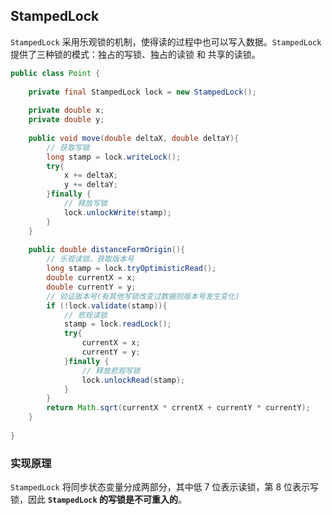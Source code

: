 ## StampedLock

`StampedLock` 采用乐观锁的机制，使得读的过程中也可以写入数据。`StampedLock` 提供了三种锁的模式：独占的写锁、独占的读锁 和 共享的读锁。

```java
public class Point {
    
    private final StampedLock lock = new StampedLock();
    
    private double x;
    private double y;
    
    public void move(double deltaX, double deltaY){
        // 获取写锁
        long stamp = lock.writeLock();
        try{
            x += deltaX;
            y += deltaY;
        }finally {
            // 释放写锁
            lock.unlockWrite(stamp);
        }
    }
    
    public double distanceFormOrigin(){
        // 乐观读锁，获取版本号
        long stamp = lock.tryOptimisticRead();
        double currentX = x;
        double currentY = y;
        // 验证版本号(有其他写锁改变过数据则版本号发生变化)
        if (!lock.validate(stamp)){
            // 悲观读锁
            stamp = lock.readLock();
            try{
                currentX = x;
                currentY = y;
            }finally {
                // 释放悲观写锁
                lock.unlockRead(stamp);
            }
        }
        return Math.sqrt(currentX * crrentX + currentY * currentY);
    }
    
}
```

### 实现原理

`StampedLock` 将同步状态变量分成两部分，其中低 7 位表示读锁，第 8 位表示写锁，因此 **`StampedLock` 的写锁是不可重入的**。